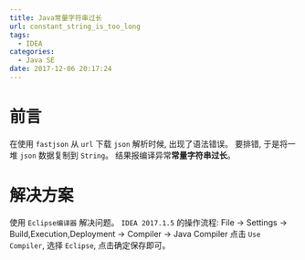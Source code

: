 ```yaml
---
title: Java常量字符串过长
url: constant_string_is_too_long
tags:
  - IDEA
categories:
  - Java SE
date: 2017-12-06 20:17:24
---
```


# 前言
在使用 ` fastjson ` 从 ` url ` 下载 ` json ` 解析时候, 出现了语法错误。
要排错, 于是将一堆 ` json ` 数据复制到 ` String `。
结果报编译异常**常量字符串过长**。

<!-- more -->

# 解决方案
使用 ` Eclipse编译器 ` 解决问题。
` IDEA 2017.1.5 ` 的操作流程: 
File -> Settings -> Build,Execution,Deployment -> Compiler -> Java Compiler
点击 ` Use Compiler `, 选择 ` Eclipse `, 点击确定保存即可。
